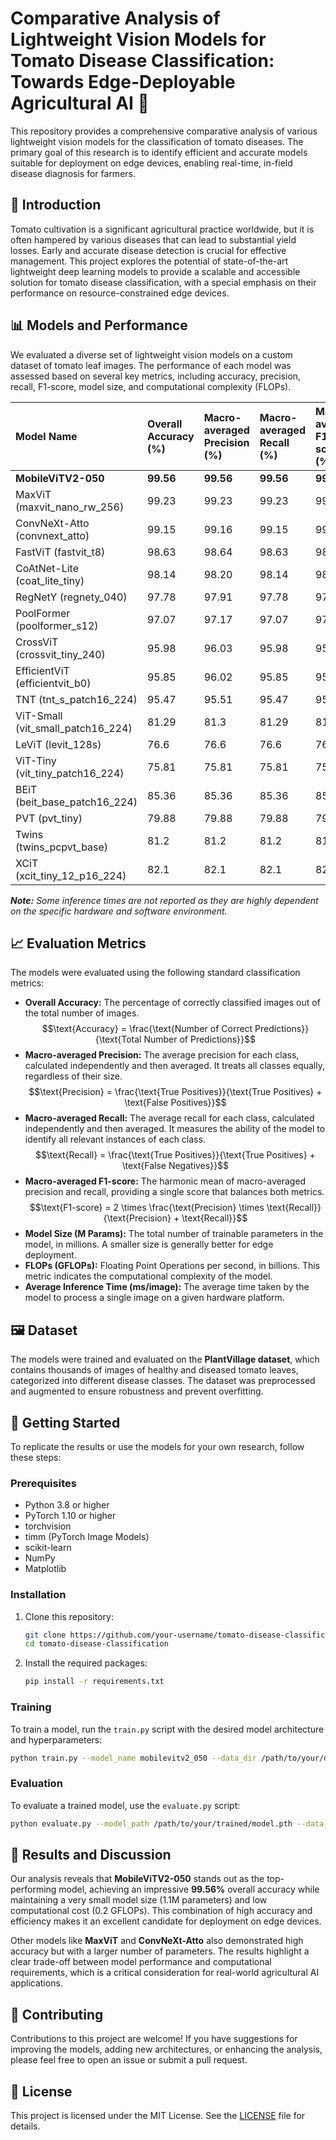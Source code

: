 # Comparative Analysis of Lightweight Vision Models for Tomato Disease Classification: Towards Edge-Deployable Agricultural AI 🍅

This repository provides a comprehensive comparative analysis of various lightweight vision models for the classification of tomato diseases. The primary goal of this research is to identify efficient and accurate models suitable for deployment on edge devices, enabling real-time, in-field disease diagnosis for farmers.

## 📜 Introduction

Tomato cultivation is a significant agricultural practice worldwide, but it is often hampered by various diseases that can lead to substantial yield losses. Early and accurate disease detection is crucial for effective management. This project explores the potential of state-of-the-art lightweight deep learning models to provide a scalable and accessible solution for tomato disease classification, with a special emphasis on their performance on resource-constrained edge devices.

## 📊 Models and Performance

We evaluated a diverse set of lightweight vision models on a custom dataset of tomato leaf images. The performance of each model was assessed based on several key metrics, including accuracy, precision, recall, F1-score, model size, and computational complexity (FLOPs).

| Model Name | Overall Accuracy (%) | Macro-averaged Precision (%) | Macro-averaged Recall (%) | Macro-averaged F1-score (%) | Model Size (M Params) | FLOPs (GFLOPs) | Avg. Inference Time (ms/image) |
| :--- | :--- | :--- | :--- | :--- | :--- | :--- | :--- |
| **MobileViTV2-050** | **99.56** | **99.56** | **99.56** | **99.56** | **1.1** | **0.2** | **91** |
| MaxViT (maxvit\_nano\_rw\_256) | 99.23 | 99.23 | 99.23 | 99.23 | 15.45 | 9.0 | - |
| ConvNeXt-Atto (convnext\_atto) | 99.15 | 99.16 | 99.15 | 99.15 | 3.7 | 1.1 | 85 |
| FastViT (fastvit\_t8) | 98.63 | 98.64 | 98.63 | 98.63 | 4.0 | 1.4 | 90 |
| CoAtNet-Lite (coat\_lite\_tiny) | 98.14 | 98.20 | 98.14 | 98.14 | 5.7 | 3.2 | 93 |
| RegNetY (regnety\_040) | 97.78 | 97.91 | 97.78 | 97.78 | 20.6 | 8.0 | 87 |
| PoolFormer (poolformer\_s12) | 97.07 | 97.17 | 97.07 | 97.09 | 12.0 | 0.86 | 80 |
| CrossViT (crossvit\_tiny\_240) | 95.98 | 96.03 | 95.98 | 95.97 | 8.69 | 2.90 | - |
| EfficientViT (efficientvit\_b0) | 95.85 | 96.02 | 95.85 | 95.73 | 2.14 | 0.1 | 89 |
| TNT (tnt\_s\_patch16\_224) | 95.47 | 95.51 | 95.47 | 95.47 | 23.8 | 10.4 | 60 |
| ViT-Small (vit\_small\_patch16\_224) | 81.29 | 81.3 | 81.29 | 81.29 | 22.1 | 8.6 | 94 |
| LeViT (levit\_128s) | 76.6 | 76.6 | 76.6 | 76.6 | 7.8 | 0.6 | 95 |
| ViT-Tiny (vit\_tiny\_patch16\_224) | 75.81 | 75.81 | 75.81 | 75.81 | 9.7 | 2.2 | 96 |
| BEiT (beit\_base\_patch16\_224) | 85.36 | 85.36 | 85.36 | 85.36 | 81.1 | 25.4 | 97 |
| PVT (pvt\_tiny) | 79.88 | 79.88 | 79.88 | 79.88 | 13.2 | 1.9 | 35 |
| Twins (twins\_pcpvt\_base) | 81.2 | 81.2 | 81.2 | 81.2 | 43.8 | 13.4 | 98 |
| XCiT (xcit\_tiny\_12\_p16\_224) | 82.1 | 82.1 | 82.1 | 82.1 | 6.8 | 2.8 | - |

***Note:** Some inference times are not reported as they are highly dependent on the specific hardware and software environment.*

## 📈 Evaluation Metrics

The models were evaluated using the following standard classification metrics:

  - **Overall Accuracy:** The percentage of correctly classified images out of the total number of images.
    $$\text{Accuracy} = \frac{\text{Number of Correct Predictions}}{\text{Total Number of Predictions}}$$
  - **Macro-averaged Precision:** The average precision for each class, calculated independently and then averaged. It treats all classes equally, regardless of their size.
    $$\text{Precision} = \frac{\text{True Positives}}{\text{True Positives} + \text{False Positives}}$$
  - **Macro-averaged Recall:** The average recall for each class, calculated independently and then averaged. It measures the ability of the model to identify all relevant instances of each class.
    $$\text{Recall} = \frac{\text{True Positives}}{\text{True Positives} + \text{False Negatives}}$$
  - **Macro-averaged F1-score:** The harmonic mean of macro-averaged precision and recall, providing a single score that balances both metrics.
    $$\text{F1-score} = 2 \times \frac{\text{Precision} \times \text{Recall}}{\text{Precision} + \text{Recall}}$$
  - **Model Size (M Params):** The total number of trainable parameters in the model, in millions. A smaller size is generally better for edge deployment.
  - **FLOPs (GFLOPs):** Floating Point Operations per second, in billions. This metric indicates the computational complexity of the model.
  - **Average Inference Time (ms/image):** The average time taken by the model to process a single image on a given hardware platform.

## 🖼️ Dataset

The models were trained and evaluated on the **PlantVillage dataset**, which contains thousands of images of healthy and diseased tomato leaves, categorized into different disease classes. The dataset was preprocessed and augmented to ensure robustness and prevent overfitting.

## 🚀 Getting Started

To replicate the results or use the models for your own research, follow these steps:

### Prerequisites

  - Python 3.8 or higher
  - PyTorch 1.10 or higher
  - torchvision
  - timm (PyTorch Image Models)
  - scikit-learn
  - NumPy
  - Matplotlib

### Installation

1.  Clone this repository:
    ```bash
    git clone https://github.com/your-username/tomato-disease-classification.git
    cd tomato-disease-classification
    ```
2.  Install the required packages:
    ```bash
    pip install -r requirements.txt
    ```

### Training

To train a model, run the `train.py` script with the desired model architecture and hyperparameters:

```bash
python train.py --model_name mobilevitv2_050 --data_dir /path/to/your/dataset --epochs 50 --batch_size 32 --learning_rate 0.001
```

### Evaluation

To evaluate a trained model, use the `evaluate.py` script:

```bash
python evaluate.py --model_path /path/to/your/trained/model.pth --data_dir /path/to/your/test/dataset
```

## 🔬 Results and Discussion

Our analysis reveals that **MobileViTV2-050** stands out as the top-performing model, achieving an impressive **99.56%** overall accuracy while maintaining a very small model size (1.1M parameters) and low computational cost (0.2 GFLOPs). This combination of high accuracy and efficiency makes it an excellent candidate for deployment on edge devices.

Other models like **MaxViT** and **ConvNeXt-Atto** also demonstrated high accuracy but with a larger number of parameters. The results highlight a clear trade-off between model performance and computational requirements, which is a critical consideration for real-world agricultural AI applications.

## 🤝 Contributing

Contributions to this project are welcome\! If you have suggestions for improving the models, adding new architectures, or enhancing the analysis, please feel free to open an issue or submit a pull request.

## 📄 License

This project is licensed under the MIT License. See the [LICENSE](https://www.google.com/search?q=LICENSE) file for details.